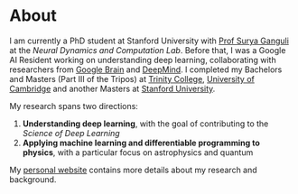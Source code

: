 # About

I am currently a PhD student at Stanford University with [Prof Surya Ganguli](https://ganguli-gang.stanford.edu/index.html) at the *Neural Dynamics and Computation Lab*. Before that, I was a Google AI Resident working on understanding deep learning, collaborating with researchers from [Google Brain](https://research.google/teams/brain/) and [DeepMind](https://deepmind.com/). I completed my Bachelors and Masters (Part III of the Tripos) at [Trinity College](https://www.trin.cam.ac.uk/), [University of Cambridge](https://www.cam.ac.uk/) and another Masters at [Stanford University](https://www.stanford.edu/).

My research spans two directions:
1. **Understanding deep learning**, with the goal of contributing to the *Science of Deep Learning*
2. **Applying machine learning and differentiable programming to physics**, with a particular focus on astrophysics and quantum

My [personal website](http://stanford.edu/~sfort1/) contains more details about my research and background.
